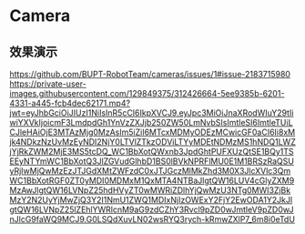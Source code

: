 # Camera
## 效果演示
[https://github.com/BUPT-RobotTeam/cameras/issues/1#issue-2183715980
](https://private-user-images.githubusercontent.com/129849375/312426664-5ee9385b-6201-4331-a445-fcb4dec62171.mp4?jwt=eyJhbGciOiJIUzI1NiIsInR5cCI6IkpXVCJ9.eyJpc3MiOiJnaXRodWIuY29tIiwiYXVkIjoicmF3LmdpdGh1YnVzZXJjb250ZW50LmNvbSIsImtleSI6ImtleTUiLCJleHAiOjE3MTAzMjg0MzAsIm5iZiI6MTcxMDMyODEzMCwicGF0aCI6Ii8xMjk4NDkzNzUvMzEyNDI2NjY0LTVlZTkzODViLTYyMDEtNDMzMS1hNDQ1LWZjYjRkZWM2MjE3MS5tcDQ_WC1BbXotQWxnb3JpdGhtPUFXUzQtSE1BQy1TSEEyNTYmWC1BbXotQ3JlZGVudGlhbD1BS0lBVkNPRFlMU0E1M1BRSzRaQSUyRjIwMjQwMzEzJTJGdXMtZWFzdC0xJTJGczMlMkZhd3M0X3JlcXVlc3QmWC1BbXotRGF0ZT0yMDI0MDMxM1QxMTA4NTBaJlgtQW16LUV4cGlyZXM9MzAwJlgtQW16LVNpZ25hdHVyZT0wMWRiZDlhYjQwMzU3NTg0MWI3ZjBkMzY2N2UyYjMwZjQ3Y2I1NmU1ZWQ1MDIxNjIzOWExY2FjY2EwODA1Y2JkJlgtQW16LVNpZ25lZEhlYWRlcnM9aG9zdCZhY3Rvcl9pZD0wJmtleV9pZD0wJnJlcG9faWQ9MCJ9.G0LSQdXuvLN02wsRYQ3rych-kRmwZXlP7_6m8i0eTdU)https://private-user-images.githubusercontent.com/129849375/312426664-5ee9385b-6201-4331-a445-fcb4dec62171.mp4?jwt=eyJhbGciOiJIUzI1NiIsInR5cCI6IkpXVCJ9.eyJpc3MiOiJnaXRodWIuY29tIiwiYXVkIjoicmF3LmdpdGh1YnVzZXJjb250ZW50LmNvbSIsImtleSI6ImtleTUiLCJleHAiOjE3MTAzMjg0MzAsIm5iZiI6MTcxMDMyODEzMCwicGF0aCI6Ii8xMjk4NDkzNzUvMzEyNDI2NjY0LTVlZTkzODViLTYyMDEtNDMzMS1hNDQ1LWZjYjRkZWM2MjE3MS5tcDQ_WC1BbXotQWxnb3JpdGhtPUFXUzQtSE1BQy1TSEEyNTYmWC1BbXotQ3JlZGVudGlhbD1BS0lBVkNPRFlMU0E1M1BRSzRaQSUyRjIwMjQwMzEzJTJGdXMtZWFzdC0xJTJGczMlMkZhd3M0X3JlcXVlc3QmWC1BbXotRGF0ZT0yMDI0MDMxM1QxMTA4NTBaJlgtQW16LUV4cGlyZXM9MzAwJlgtQW16LVNpZ25hdHVyZT0wMWRiZDlhYjQwMzU3NTg0MWI3ZjBkMzY2N2UyYjMwZjQ3Y2I1NmU1ZWQ1MDIxNjIzOWExY2FjY2EwODA1Y2JkJlgtQW16LVNpZ25lZEhlYWRlcnM9aG9zdCZhY3Rvcl9pZD0wJmtleV9pZD0wJnJlcG9faWQ9MCJ9.G0LSQdXuvLN02wsRYQ3rych-kRmwZXlP7_6m8i0eTdU
